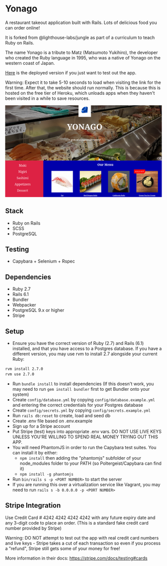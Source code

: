 # Yonago

A restaurant takeout application built with Rails. Lots of delicious food you can order online!

It is forked from @lighthouse-labs/jungle as part of a curriculum to teach Ruby on Rails.

The name Yonago is a tribute to Matz (Matsumoto Yukihiro), the developer who created the Ruby language in 1995, who was a native of Yonago on the western coast of Japan.

[Here](https://yonago.herokuapp.com) is the deployed version if you just want to test out the app.

Warning: Expect it to take 5-10 seconds to load when visiting the link for the first time.
After that, the website should run normally. This is because this is hosted on the
free tier of Heroku, which unloads apps when they haven't been visited in a while to save resources.

!["Homepage"](/public/homepage_v2.png)

## Stack

* Ruby on Rails 
* SCSS
* PostgreSQL

## Testing

* Capybara + Selenium + Rspec

## Dependencies

* Ruby 2.7
* Rails 6.1
* Bundler
* Webpacker
* PostgreSQL 9.x or higher
* Stripe

## Setup

* Ensure you have the correct version of Ruby (2.7) and Rails (6.1) installed, and that you have access to a Postgres database. 
If you have a different version, you may use rvm to install 2.7 alongside your current Ruby:
```bash
rvm install 2.7.0
rvm use 2.7.0
```
* Run `bundle install` to install dependencies (If this doesn't work, you may need to run `gem install bundler` first to get Bundler onto your system)
* Create `config/database.yml` by copying `config/database.example.yml` and entering the correct credentials for your Postgres database
* Create `config/secrets.yml` by copying `config/secrets.example.yml`
* Run `rails db:reset` to create, load and seed db
* Create .env file based on .env.example
* Sign up for a Stripe account
* Put Stripe (test) keys into appropriate .env vars. DO NOT USE LIVE KEYS UNLESS YOU'RE WILLING TO SPEND REAL MONEY TRYING OUT THIS APP.
* You will need PhantomJS in order to run the Capybara test suites. You can install it by either:
  * `npm install` then adding the "phantomjs" subfolder of your node_modules folder to your PATH (so Poltergeist/Capybara can find it)
  * `npm install -g phantomjs`
* Run `bin/rails s -p <PORT NUMBER>` to start the server
* If you are running this over a virtualization service like Vagrant, you may need to run `rails s -b 0.0.0.0 -p <PORT NUMBER>`

## Stripe Integration

Use Credit Card # 4242 4242 4242 4242 with any future expiry date and any 3-digit code to place an order. (This is a standard fake credit card number provided by Stripe)

Warning: DO NOT attempt to test out the app with real credit card numbers and live keys - Stripe takes a cut of each transaction so even if you process a "refund", Stripe still gets some of your money for free!

More information in their docs: <https://stripe.com/docs/testing#cards>
